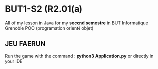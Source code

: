 # BUT1-S2 (R2.01(a)

All of my lesson in Java for my **second semestre** in BUT Informatique Grenoble
POO (programation orienté objet)


## JEU FAERUN

Run the game with the command : **python3 Application.py**
or directly in your IDE



